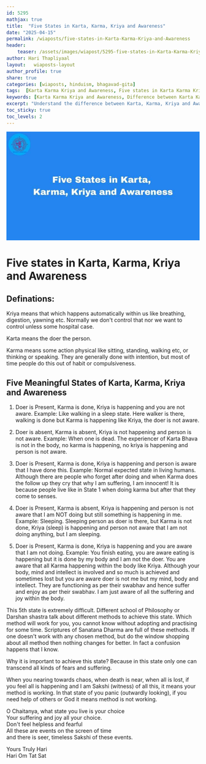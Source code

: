 ```yaml
---       
id: 5295
mathjax: true        
title:  "Five States in Karta, Karma, Kriya and Awareness"        
date: "2025-04-15"        
permalink: /wiaposts/five-states-in-Karta-Karma-Kriya-and-Awareness
header:        
    teaser: /assets/images/wiapost/5295-five-states-in-Karta-Karma-Kriya-and-Awareness.jpg               
author: Hari Thapliyaal        
layout:   wiaposts-layout        
author_profile: true        
share: true
categories: [wiaposts, hinduism, bhagavad-gita] 
tags:  [Karta Karma Kriya and Awareness, Five states in Karta Karma Kriya and Awareness, Bhagavad Gita teachings, Hinduism, Spirituality, Self-Inquiry, Spiritual Growth, Self-Discovery, Inner Peace]      
keywords: [Karta Karma Kriya and Awareness, Difference between Karta Karma Kriya and Awareness, Bhagavad Gita teachings on Karta Karma Kriya and Awareness, Yoga in Hinduism, Spiritual Inquiry, Self-Discovery, Inner Peace, Spiritual Growth, Self-Improvement]
excerpt: "Understand the difference between Karta, Karma, Kriya and Awareness and how five states can help us in our spiritual journey."
toc_sticky: true
toc_levels: 2
---
```


![Five states in Karta, Karma, Kriya and Awareness](/assets/images/wiapost/5295-five-states-in-Karta-Karma-Kriya-and-Awareness.jpg)


# Five states in Karta, Karma, Kriya and Awareness

## Definations: 
Kriya means that which happens automatically within us like breathing, digestion, yawning etc. Normally we don't control that nor we want to control unless some hospital case.

Karta means the doer the person.

Karma means some action physical like sitting, standing, walking etc, or thinking or speaking. They are generally done with intention, but most of time people do this out of habit or compulsiveness.

## Five Meaningful States of Karta, Karma, Kriya and Awareness 
1. Doer is Present, Karma is done, Kriya is happening and you are not aware.
Example: Like walking in a sleep state. Here walker is there, walking is done but Karma is happening like Kriya, the doer is not aware.

2. Doer is absent, Karma is absent, Kriya is not happening and person is not aware.
Example: When one is dead. The experiencer of Karta Bhava is not in the body, no karma is happening, no kriya is happening and person is not aware.

3. Doer is Present, Karma is done, Kriya is happening and person is aware that I have done this.
Example: Normal expected state in living humans. Although there are people who forget after doing and when Karma does the follow up they cry that why I am suffering, I am innocent! It is because people live like in State 1 when doing karma but after that they come to senses.

4. Doer is Present, Karma is absent, Kriya is happening and person is not aware that I am NOT doing but still something is happening in me.
Example: Sleeping. Sleeping person as doer is there, but Karma is not done, Kriya (sleep) is happening and person not aware that I am not doing anything, but I am sleeping.

5. Doer is Present, Karma is done, Kriya is happening and you are aware that I am not doing.
Example: You finish eating, you are aware eating is happening but it is done by my body and I am not the doer. You are aware that all Karma happening within the body like Kriya. Although your body, mind and intellect is involved and so much is achieved and sometimes lost but you are aware doer is not me but my mind, body and intellect. They are functioning as per their swabhav and hence suffer and enjoy as per their swabhav. I am just aware of all the suffering and joy within the body.

This 5th state is extremely difficult. Different school of Philosophy or Darshan shastra talk about different methods to achieve this state. Which method will work for you, you cannot know without adopting and practising for some time. Scriptures of Sanatana Dharma are full of these methods. If one doesn't work with any chosen method, but do the window shopping about all method then nothing changes for better. In fact a confusion happens that I know.

Why it is important to achieve this state? Because in this state only one can transcend all kinds of fears and suffering.

When you nearing towards chaos, when death is near, when all is lost, if you feel all is happening and I am Sakshi (witness) of all this, it means your method is working. In that state of you panic (outwardly looking), if you need help of others or God it means method is not working.

O Chaitanya, what state you live is your choice   
Your suffering and joy all your choice.  
Don't feel helpless and fearful   
All these are events on the screen of time  
and there is seer, timeless Sakshi of these events.

Yours Truly Hari   
Hari Om Tat Sat



